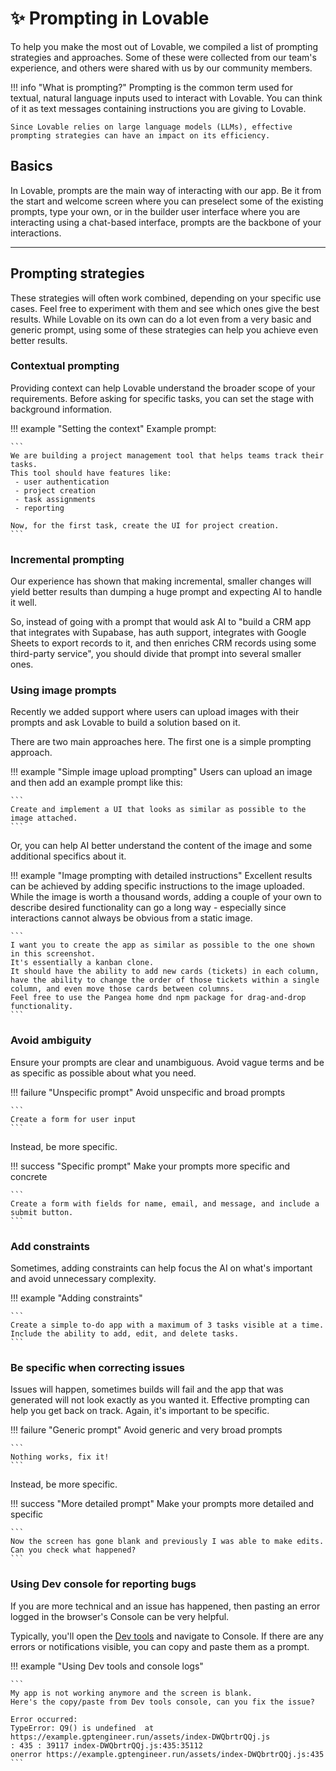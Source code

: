 # :sparkles: Prompting in Lovable

To help you make the most out of Lovable, we compiled a list of prompting strategies and approaches. Some of these were collected from our team's experience, and others were shared with us by our community members.

!!! info "What is prompting?"
    Prompting is the common term used for textual, natural language inputs used to interact with Lovable. You can think of it as text messages containing instructions you are giving to Lovable.

    Since Lovable relies on large language models (LLMs), effective prompting strategies can have an impact on its efficiency.

## Basics

In Lovable, prompts are the main way of interacting with our app. Be it from the start and welcome screen where you can preselect some of the existing prompts, type your own, or in the builder user interface where you are interacting using a chat-based interface, prompts are the backbone of your interactions.

---

## Prompting strategies

These strategies will often work combined, depending on your specific use cases. Feel free to experiment with them and see which ones give the best results. While Lovable on its own can do a lot even from a very basic and generic prompt, using some of these strategies can help you achieve even better results.

### Contextual prompting

Providing context can help Lovable understand the broader scope of your requirements. Before asking for specific tasks, you can set the stage with background information.

!!! example "Setting the context"
    Example prompt:

    ```
    We are building a project management tool that helps teams track their tasks.
    This tool should have features like:
     - user authentication
     - project creation
     - task assignments
     - reporting

    Now, for the first task, create the UI for project creation.
    ```

### Incremental prompting

Our experience has shown that making incremental, smaller changes will yield better results than dumping a huge prompt and expecting AI to handle it well.

So, instead of going with a prompt that would ask AI to "build a CRM app that integrates with Supabase, has auth support, integrates with Google Sheets to export records to it, and then enriches CRM records using some third-party service", you should divide that prompt into several smaller ones.

### Using image prompts

Recently we added support where users can upload images with their prompts and ask Lovable to build a solution based on it.

There are two main approaches here. The first one is a simple prompting approach.

!!! example "Simple image upload prompting"
    Users can upload an image and then add an example prompt like this:

    ```
    Create and implement a UI that looks as similar as possible to the image attached.
    ```

Or, you can help AI better understand the content of the image and some additional specifics about it.

!!! example "Image prompting with detailed instructions"
    Excellent results can be achieved by adding specific instructions to the image uploaded. While the image is worth a thousand words, adding a couple of your own to describe desired functionality can go a long way - especially since interactions cannot always be obvious from a static image.

    ```
    I want you to create the app as similar as possible to the one shown in this screenshot.
    It's essentially a kanban clone.
    It should have the ability to add new cards (tickets) in each column, have the ability to change the order of those tickets within a single column, and even move those cards between columns.
    Feel free to use the Pangea home dnd npm package for drag-and-drop functionality.
    ```

### Avoid ambiguity

Ensure your prompts are clear and unambiguous. Avoid vague terms and be as specific as possible about what you need.

!!! failure "Unspecific prompt"
    Avoid unspecific and broad prompts

    ```
    Create a form for user input
    ```

Instead, be more specific.

!!! success "Specific prompt"
    Make your prompts more specific and concrete

    ```
    Create a form with fields for name, email, and message, and include a submit button.
    ```

### Add constraints

Sometimes, adding constraints can help focus the AI on what's important and avoid unnecessary complexity.

!!! example "Adding constraints"

    ```
    Create a simple to-do app with a maximum of 3 tasks visible at a time.
    Include the ability to add, edit, and delete tasks.
    ```

### Be specific when correcting issues

Issues will happen, sometimes builds will fail and the app that was generated will not look exactly as you wanted it. Effective prompting can help you get back on track.
Again, it's important to be specific.

!!! failure "Generic prompt"
    Avoid generic and very broad prompts

    ```
    Nothing works, fix it!
    ```

Instead, be more specific.

!!! success "More detailed prompt"
    Make your prompts more detailed and specific

    ```
    Now the screen has gone blank and previously I was able to make edits.
    Can you check what happened?
    ```

### Using Dev console for reporting bugs

If you are more technical and an issue has happened, then pasting an error logged in the browser's Console can be very helpful.

Typically, you'll open the <a href="https://developer.mozilla.org/en-US/docs/Learn/Common_questions/Tools_and_setup/What_are_browser_developer_tools" target="_blank" rel="noopener noreferrer">Dev tools</a> and navigate to Console. If there are any errors or notifications visible, you can copy and paste them as a prompt.

!!! example "Using Dev tools and console logs"

    ```
    My app is not working anymore and the screen is blank.
    Here's the copy/paste from Dev tools console, can you fix the issue?

    Error occurred:
    TypeError: Q9() is undefined  at https://example.gptengineer.run/assets/index-DWQbrtrQQj.js
    : 435 : 39117 index-DWQbrtrQQj.js:435:35112
    onerror https://example.gptengineer.run/assets/index-DWQbrtrQQj.js:435
    ```

</br></br>
